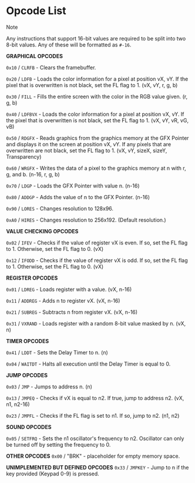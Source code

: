 # Opcode List

> [!NOTE]
> Any instructions that support 16-bit values are required to be split into two 8-bit values. Any of these will be formatted as `#-16`.

  **GRAPHICAL OPCODES**

`0x10` / `CLRFB` - Clears the framebuffer.

`0x20` / `LDFB` - Loads the color information for a pixel at position vX, vY. If the pixel that is overwritten is not black, set the FL flag to 1. (vX, vY, r, g, b)

`0x30` / `FILL` - Fills the entire screen with the color in the RGB value given. (r, g, b)

`0x40` / `LDFBVX` - Loads the color information for a pixel at position vX, vY. If the pixel that is overwritten is not black, set the FL flag to 1. (vX, vY, vR, vG, vB)

`0x50` / `RDGFX` - Reads graphics from the graphics memory at the GFX Pointer and displays it on the screen at position vX, vY. If any pixels that are overwritten are not black, set the FL flag to 1. (vX, vY, sizeX, sizeY, Transparency)

`0x60` / `WRGFX` - Writes the data of a pixel to the graphics memory at n with r, g, and b. (n-16, r, g, b)

`0x70` / `LDGP` - Loads the GFX Pointer with value n. (n-16)

`0x80` / `ADDGP` - Adds the value of n to the GFX Pointer. (n-16)

`0x90` / `LORES` - Changes resolution to 128x96.

`0xA0` / `HIRES` - Changes resolution to 256x192. (Default resolution.)

  **VALUE CHECKING OPCODES**

`0x02` / `IFEV` - Checks if the value of register vX is even. If so, set the FL flag to 1. Otherwise, set the FL flag to 0. (vX)

`0x12` / `IFODD` - Checks if the value of register vX is odd. If so, set the FL flag to 1. Otherwise, set the FL flag to 0. (vX)

  **REGISTER OPCODES**

`0x01` / `LDREG` - Loads register with a value. (vX, n-16)

`0x11` / `ADDREG` - Adds n to register vX. (vX, n-16)

`0x21` / `SUBREG` - Subtracts n from register vX. (vX, n-16)

`0x31` / `VXRAND` - Loads register with a random 8-bit value masked by n. (vX, n)

  **TIMER OPCODES**

`0x41` / `LDDT` - Sets the Delay Timer to n. (n)

`0x04` / `WAITDT` - Halts all execution until the Delay Timer is equal to 0.

  **JUMP OPCODES**

`0x03` / `JMP` - Jumps to address n. (n)

`0x13` / `JMPEQ` - Checks if vX is equal to n2. If true, jump to address n2. (vX, n1, n2-16)

`0x23` / `JMPFL` - Checks if the FL flag is set to n1. If so, jump to n2. (n1, n2)

  **SOUND OPCODES**

`0x05` / `SETFRQ` - Sets the n1 oscillator's frequency to n2. Oscillator can only be turned off by setting the frequency to 0.

  **OTHER OPCODES**
`0x00` / "BRK" - placeholder for empty memory space. 

  **UNIMPLEMENTED BUT DEFINED OPCODES**
`0x33` / `JMPKEY` - Jump to n if the key provided (Keypad 0-9) is pressed.
